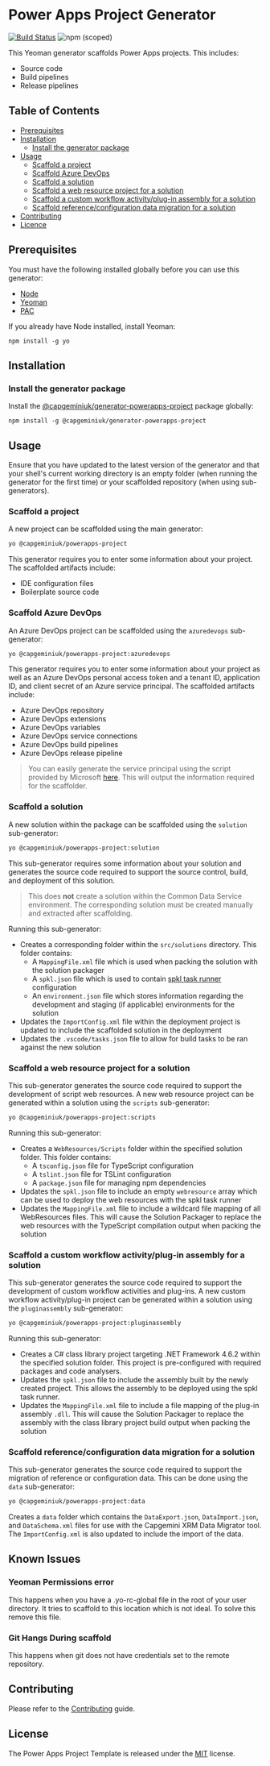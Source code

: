 # Power Apps Project Generator

[![Build Status](https://capgeminiuk.visualstudio.com/GitHub%20Support/_apis/build/status/CI-Builds/NPM%20package/powerapps-project-template?branchName=master)](https://capgeminiuk.visualstudio.com/GitHub%20Support/_build/latest?definitionId=229&branchName=master)
![npm (scoped)](https://img.shields.io/npm/v/@capgeminiuk/generator-powerapps-project)

This Yeoman generator scaffolds Power Apps projects. This includes:

- Source code
- Build pipelines
- Release pipelines

## Table of Contents

- [Prerequisites](#prerequisites)
- [Installation](#installation)
  - [Install the generator package](#install-the-generator-package)
- [Usage](#usage)
  - [Scaffold a project](#scaffold-a-project)
  - [Scaffold Azure DevOps](#scaffold-azure-devops)
  - [Scaffold a solution](#scaffold-a-solution)
  - [Scaffold a web resource project for a solution](#scaffold-a-web-resource-project-for-a-solution)
  - [Scaffold a custom workflow activity/plug-in assembly for a solution](#scaffold-a-custom-workflow-activityplug-in-assembly-for-a-solution)
  - [Scaffold reference/configuration data migration for a solution](#scaffold-referenceconfiguration-data-migration-for-a-solution)
- [Contributing](#Contributing)
- [Licence](#Licence)

## Prerequisites

You must have the following installed globally before you can use this generator:

- [Node](https://nodejs.org/en/)
- [Yeoman](https://yeoman.io/)
- [PAC](https://docs.microsoft.com/en-us/powerapps/developer/data-platform/powerapps-cli)

If you already have Node installed, install Yeoman:

```
npm install -g yo
```

## Installation

### Install the generator package

Install the [@capgeminiuk/generator-powerapps-project](https://www.npmjs.com/package/@capgeminiuk/generator-powerapps-project) package globally:

```
npm install -g @capgeminiuk/generator-powerapps-project
```

## Usage

Ensure that you have updated to the latest version of the generator and that your shell's current working directory is an empty folder (when running the generator for the first time) or your scaffolded repository (when using sub-generators).

### Scaffold a project

A new project can be scaffolded using the main generator:

```bash
yo @capgeminiuk/powerapps-project
```

This generator requires you to enter some information about your project. The scaffolded artifacts include:

- IDE configuration files
- Boilerplate source code

### Scaffold Azure DevOps

An Azure DevOps project can be scaffolded using the `azuredevops` sub-generator:

```bash
yo @capgeminiuk/powerapps-project:azuredevops
```

This generator requires you to enter some information about your project as well as an Azure DevOps personal access token and a tenant ID, application ID, and client secret of an Azure service principal. The scaffolded artifacts include:

- Azure DevOps repository
- Azure DevOps extensions
- Azure DevOps variables
- Azure DevOps service connections
- Azure DevOps build pipelines
- Azure DevOps release pipeline

> You can easily generate the service principal using the script provided by Microsoft [here](https://docs.microsoft.com/en-us/power-platform/alm/devops-build-tools#create-service-principal-and-client-secret-using-powershell). This will output the information required for the scaffolder.

### Scaffold a solution

A new solution within the package can be scaffolded using the `solution` sub-generator:

```bash
yo @capgeminiuk/powerapps-project:solution
```

This sub-generator requires some information about your solution and generates the source code required to support the source control, build, and deployment of this solution.

> This does __not__ create a solution within the Common Data Service environment. The corresponding solution must be created manually and extracted after scaffolding.

Running this sub-generator:

- Creates a corresponding folder within the `src/solutions` directory. This folder contains:
  - A `MappingFile.xml` file which is used when packing the solution with the solution packager
  - A `spkl.json` file which is used to contain [spkl task runner](https://github.com/scottdurow/SparkleXrm/wiki/spkl) configuration
  - An `environment.json` file which stores information regarding the development and staging (if applicable) environments for the solution
- Updates the `ImportConfig.xml` file within the deployment project is updated to include the scaffolded solution in the deployment
- Updates the `.vscode/tasks.json` file to allow for build tasks to be ran against the new solution

### Scaffold a web resource project for a solution

This sub-generator generates the source code required to support the development of script web resources. A new web resource project can be generated within a solution using the `scripts` sub-generator:

```bash
yo @capgeminiuk/powerapps-project:scripts
```

Running this sub-generator:

- Creates a `WebResources/Scripts` folder within the specified solution folder. This folder contains:
  - A `tsconfig.json` file for TypeScript configuration
  - A `tslint.json` file for TSLint configuration
  - A `package.json` file for managing npm dependencies
- Updates the `spkl.json` file to include an empty `webresource` array which can be used to deploy the web resources with the spkl task runner
- Updates the `MappingFile.xml` file to include a wildcard file mapping of all WebResources files. This will cause the Solution Packager to replace the web resources with the TypeScript compilation output when packing the solution

### Scaffold a custom workflow activity/plug-in assembly for a solution

This sub-generator generates the source code required to support the development of custom workflow activities and plug-ins. A new custom workflow activity/plug-in project can be generated within a solution using the `pluginassembly` sub-generator:

```bash
yo @capgeminiuk/powerapps-project:pluginassembly
```

Running this sub-generator:

- Creates a C# class library project targeting .NET Framework 4.6.2 within the specified solution folder. This project is pre-configured with required packages and code analysers.
- Updates the `spkl.json` file to include the assembly built by the newly created project. This allows the assembly to be deployed using the spkl task runner.
- Updates the `MappingFile.xml` file to include a file mapping of the plug-in assembly `.dll`. This will cause the Solution Packager to replace the assembly with the class library project build output when packing the solution

### Scaffold reference/configuration data migration for a solution

This sub-generator generates the source code required to support the migration of reference or configuration data. This can be done using the `data` sub-generator:

```bash
yo @capgeminiuk/powerapps-project:data
```

Creates a `data` folder which contains the `DataExport.json`, `DataImport.json`, and `DataSchema.xml` files for use with the Capgemini XRM Data Migrator tool. The `ImportConfig.xml` is also updated to include the import of the data.

## Known Issues
### Yeoman Permissions error
This happens when you have a .yo-rc-global file in the root of your user directory. It tries to scaffold to this location which is not ideal. To solve this remove this file.

### Git Hangs During scaffold
This happens when git does not have credentials set to the remote repository.

## Contributing

Please refer to the [Contributing](./CONTRIBUTING.md) guide.

## License

The Power Apps Project Template is released under the [MIT](./LICENSE) license.
